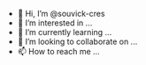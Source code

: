 - 👋 Hi, I’m @souvick-cres
- 👀 I’m interested in ...
- 🌱 I’m currently learning ...
- 💞️ I’m looking to collaborate on ...
- 📫 How to reach me ...

<!---
souvick-cres/souvick-cres is a ✨ special ✨ repository because its `README.md` (this file) appears on your GitHub profile.
You can click the Preview link to take a look at your changes.
--->
